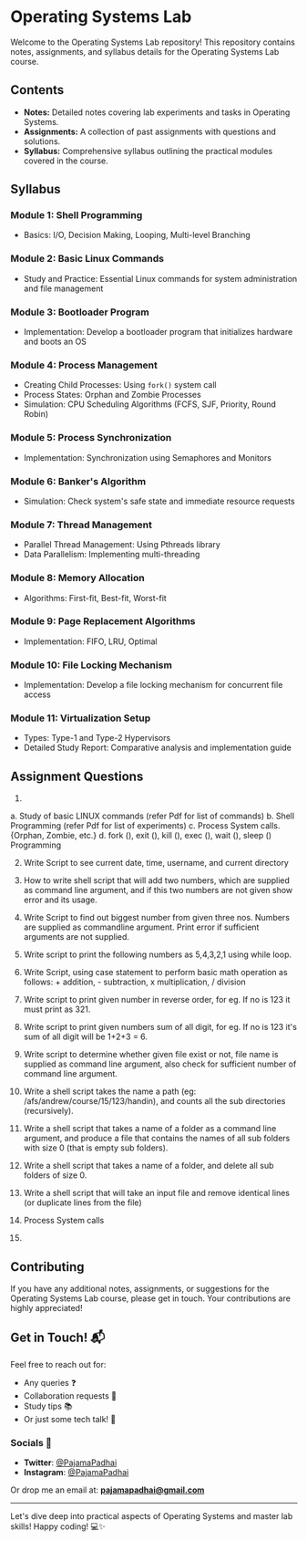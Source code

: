 # Operating Systems Lab

Welcome to the Operating Systems Lab repository! This repository contains notes, assignments, and syllabus details for the Operating Systems Lab course.

## Contents

- **Notes:** Detailed notes covering lab experiments and tasks in Operating Systems.
- **Assignments:** A collection of past assignments with questions and solutions.
- **Syllabus:** Comprehensive syllabus outlining the practical modules covered in the course.

## Syllabus

### Module 1: Shell Programming
- Basics: I/O, Decision Making, Looping, Multi-level Branching

### Module 2: Basic Linux Commands
- Study and Practice: Essential Linux commands for system administration and file management

### Module 3: Bootloader Program
- Implementation: Develop a bootloader program that initializes hardware and boots an OS

### Module 4: Process Management
- Creating Child Processes: Using `fork()` system call
- Process States: Orphan and Zombie Processes
- Simulation: CPU Scheduling Algorithms (FCFS, SJF, Priority, Round Robin)

### Module 5: Process Synchronization
- Implementation: Synchronization using Semaphores and Monitors

### Module 6: Banker's Algorithm
- Simulation: Check system's safe state and immediate resource requests

### Module 7: Thread Management
- Parallel Thread Management: Using Pthreads library
- Data Parallelism: Implementing multi-threading

### Module 8: Memory Allocation
- Algorithms: First-fit, Best-fit, Worst-fit

### Module 9: Page Replacement Algorithms
- Implementation: FIFO, LRU, Optimal

### Module 10: File Locking Mechanism
- Implementation: Develop a file locking mechanism for concurrent file access

### Module 11: Virtualization Setup
- Types: Type-1 and Type-2 Hypervisors
- Detailed Study Report: Comparative analysis and implementation guide

## Assignment Questions

1.
  a. Study of basic LINUX commands (refer Pdf for list of commands)
  b. Shell Programming (refer Pdf for list of experiments)
  c. Process System calls. {Orphan, Zombie, etc.}
  d. fork (), exit (), kill (), exec (), wait (), sleep () Programming

2. Write Script to see current date, time, username, and current directory
   
4. How to write shell script that will add two numbers, which are supplied as command line argument, and if this two numbers are not given show error and its usage.

5. Write Script to find out biggest number from given three nos. Numbers are supplied as commandline argument. Print error if sufficient arguments are not supplied.

6. Write script to print the following numbers as 5,4,3,2,1 using while loop.

7. Write Script, using case statement to perform basic math operation as follows: + addition, - subtraction, x multiplication, / division

8. Write script to print given number in reverse order, for eg. If no is 123 it must print as 321.

9. Write script to print given numbers sum of all digit, for eg. If no is 123 it's sum of all digit will be 1+2+3 = 6.

10. Write script to determine whether given file exist or not, file name is supplied as command line argument, also check for sufficient number of command line argument.

11. Write a shell script takes the name a path (eg: /afs/andrew/course/15/123/handin), and counts all the sub directories (recursively).

12. Write a shell script that takes a name of a folder as a command line argument, and produce a file that contains the names of all sub folders with size 0 (that is empty sub folders).

13. Write a shell script that takes a name of a folder, and delete all sub folders of size 0.

14. Write a shell script that will take an input file and remove identical lines (or duplicate lines from the file)

15. Process System calls

16. 

## Contributing

If you have any additional notes, assignments, or suggestions for the Operating Systems Lab course, please get in touch. Your contributions are highly appreciated!

## Get in Touch! 📬

Feel free to reach out for:

- Any queries ❓
- Collaboration requests 🤝
- Study tips 📚
- Or just some tech talk! 💬

### Socials 📱

- **Twitter**: [@PajamaPadhai](https://twitter.com/PajamaPadhai)
- **Instagram**: [@PajamaPadhai](https://instagram.com/PajamaPadhai)

Or drop me an email at: **pajamapadhai@gmail.com**

---

Let's dive deep into practical aspects of Operating Systems and master lab skills! Happy coding! 💻✨
